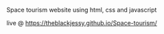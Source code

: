 Space tourism website using html, css and javascript

live @ https://theblackjessy.github.io/Space-tourism/


